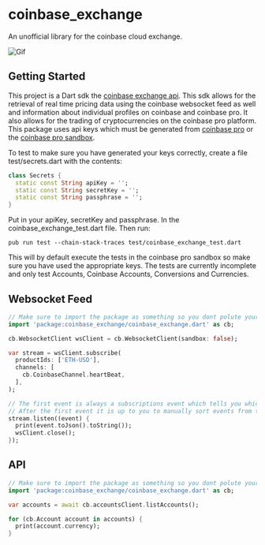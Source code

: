 # coinbase_exchange

An unofficial library for the coinbase cloud exchange.

![Gif](https://github.com/pcrady/coinbase_exchange/blob/main/example.gif "Real Time Price")

## Getting Started

This project is a Dart sdk the
[coinbase exchange api](https://docs.cloud.coinbase.com/exchange/reference/exchangerestapi_getaccounts).
This sdk allows for the retrieval of real time pricing data using the coinbase websocket feed as well and information about
individual profiles on coinbase and coinbase pro. It also allows for the trading of
cryptocurrencies on the coinbase pro platform. This package uses api keys which must be generated
from [coinbase pro](https://pro.coinbase.com/) or the [coinbase pro sandbox](https://public.sandbox.pro.coinbase.com/).

To test to make sure you have generated your keys correctly, create a file test/secrets.dart with the contents:
```dart
class Secrets {
  static const String apiKey = '';
  static const String secretKey = '';
  static const String passphrase = '';
}
```
Put in your apiKey, secretKey and passphrase.
In the coinbase_exchange_test.dart file. Then run:
```console
pub run test --chain-stack-traces test/coinbase_exchange_test.dart
```
This will by default execute the tests in the coinbase pro sandbox so make sure you have used the appropriate keys. The tests are currently incomplete and only test Accounts, Coinbase Accounts, Conversions and Currencies.

## Websocket Feed

```dart
// Make sure to import the package as something so you dont polute your environment.
import 'package:coinbase_exchange/coinbase_exchange.dart' as cb;

cb.WebsocketClient wsClient = cb.WebsocketClient(sandbox: false);

var stream = wsClient.subscribe(
  productIds: ['ETH-USD'],
  channels: [
    cb.CoinbaseChannel.heartBeat,
  ],
);

// The first event is always a subscriptions event which tells you which channels you have subscribed to.
// After the first event it is up to you to manually sort events from the stream.
stream.listen((event) {
  print(event.toJson().toString());
  wsClient.close();
});
```

## API

```dart
// Make sure to import the package as something so you dont polute your environment.
import 'package:coinbase_exchange/coinbase_exchange.dart' as cb;

var accounts = await cb.accountsClient.listAccounts();

for (cb.Account account in accounts) {
  print(account.currency);
}
```
